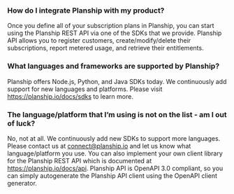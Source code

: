 
### How do I integrate Planship with my product?
Once you define all of your subscription plans in Planship, you can start using the Planship REST API via one of the SDKs that we provide. Planship API allows you to register customers, create/modify/delete their subscriptions, report metered usage, and retrieve their entitlements.

### What languages and frameworks are supported by Planship?
Planship offers Node.js, Python, and Java SDKs today. We continuously add support for new languages and platforms. Please visit https://planship.io/docs/sdks to learn more.

### The language/platform that I’m using is not on the list - am I out of luck?
No, not at all. We continuously add new SDKs to support more languages. Please contact us at connect@planship.io and let us know what language/platform you use. You can also implement your own client library for the Planship REST API which is documented at https://planship.io/docs/api. Planship API is OpenAPI 3.0 compliant, so you can simply autogenerate the Planship API client using the OpenAPI client generator.
